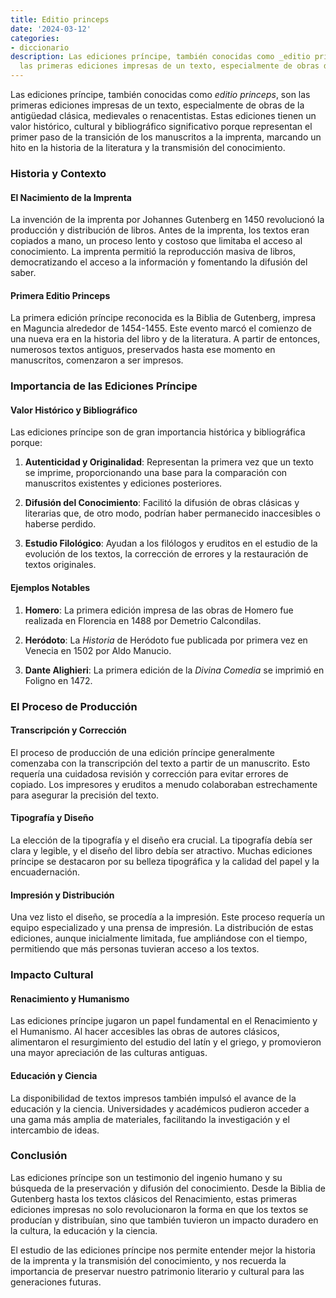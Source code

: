 ```yaml
---
title: Editio princeps
date: '2024-03-12'
categories:
- diccionario
description: Las ediciones príncipe, también conocidas como _editio princeps_, son
  las primeras ediciones impresas de un texto, especialmente de obras de la antigüedad
---
```


Las ediciones príncipe, también conocidas como _editio princeps_, son las primeras ediciones impresas de un texto, especialmente de obras de la antigüedad clásica, medievales o renacentistas. Estas ediciones tienen un valor histórico, cultural y bibliográfico significativo porque representan el primer paso de la transición de los manuscritos a la imprenta, marcando un hito en la historia de la literatura y la transmisión del conocimiento.

### Historia y Contexto

#### El Nacimiento de la Imprenta

La invención de la imprenta por Johannes Gutenberg en 1450 revolucionó la producción y distribución de libros. Antes de la imprenta, los textos eran copiados a mano, un proceso lento y costoso que limitaba el acceso al conocimiento. La imprenta permitió la reproducción masiva de libros, democratizando el acceso a la información y fomentando la difusión del saber.

#### Primera Editio Princeps

La primera edición príncipe reconocida es la Biblia de Gutenberg, impresa en Maguncia alrededor de 1454-1455. Este evento marcó el comienzo de una nueva era en la historia del libro y de la literatura. A partir de entonces, numerosos textos antiguos, preservados hasta ese momento en manuscritos, comenzaron a ser impresos.

### Importancia de las Ediciones Príncipe

#### Valor Histórico y Bibliográfico

Las ediciones príncipe son de gran importancia histórica y bibliográfica porque:

1. **Autenticidad y Originalidad**: Representan la primera vez que un texto se imprime, proporcionando una base para la comparación con manuscritos existentes y ediciones posteriores.

3. **Difusión del Conocimiento**: Facilitó la difusión de obras clásicas y literarias que, de otro modo, podrían haber permanecido inaccesibles o haberse perdido.

5. **Estudio Filológico**: Ayudan a los filólogos y eruditos en el estudio de la evolución de los textos, la corrección de errores y la restauración de textos originales.

#### Ejemplos Notables

1. **Homero**: La primera edición impresa de las obras de Homero fue realizada en Florencia en 1488 por Demetrio Calcondilas.

3. **Heródoto**: La _Historia_ de Heródoto fue publicada por primera vez en Venecia en 1502 por Aldo Manucio.

5. **Dante Alighieri**: La primera edición de la _Divina Comedia_ se imprimió en Foligno en 1472.

### El Proceso de Producción

#### Transcripción y Corrección

El proceso de producción de una edición príncipe generalmente comenzaba con la transcripción del texto a partir de un manuscrito. Esto requería una cuidadosa revisión y corrección para evitar errores de copiado. Los impresores y eruditos a menudo colaboraban estrechamente para asegurar la precisión del texto.

#### Tipografía y Diseño

La elección de la tipografía y el diseño era crucial. La tipografía debía ser clara y legible, y el diseño del libro debía ser atractivo. Muchas ediciones príncipe se destacaron por su belleza tipográfica y la calidad del papel y la encuadernación.

#### Impresión y Distribución

Una vez listo el diseño, se procedía a la impresión. Este proceso requería un equipo especializado y una prensa de impresión. La distribución de estas ediciones, aunque inicialmente limitada, fue ampliándose con el tiempo, permitiendo que más personas tuvieran acceso a los textos.

### Impacto Cultural

#### Renacimiento y Humanismo

Las ediciones príncipe jugaron un papel fundamental en el Renacimiento y el Humanismo. Al hacer accesibles las obras de autores clásicos, alimentaron el resurgimiento del estudio del latín y el griego, y promovieron una mayor apreciación de las culturas antiguas.

#### Educación y Ciencia

La disponibilidad de textos impresos también impulsó el avance de la educación y la ciencia. Universidades y académicos pudieron acceder a una gama más amplia de materiales, facilitando la investigación y el intercambio de ideas.

### Conclusión

Las ediciones príncipe son un testimonio del ingenio humano y su búsqueda de la preservación y difusión del conocimiento. Desde la Biblia de Gutenberg hasta los textos clásicos del Renacimiento, estas primeras ediciones impresas no solo revolucionaron la forma en que los textos se producían y distribuían, sino que también tuvieron un impacto duradero en la cultura, la educación y la ciencia.

El estudio de las ediciones príncipe nos permite entender mejor la historia de la imprenta y la transmisión del conocimiento, y nos recuerda la importancia de preservar nuestro patrimonio literario y cultural para las generaciones futuras.